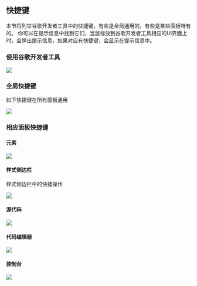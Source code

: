 ## 快捷键
本节将列举谷歌开发者工具中的快捷键，有些是全局通用的，有些是某些面板特有的。
你可以在提示信息中找到它们，当鼠标放到谷歌开发者工具相应的UI界面上时，会弹出提示信息，如果对应有快捷键，会显示在提示信息中。

### 使用谷歌开发者工具

![](http://i1.piimg.com/582863/db9d1e23da777711.png)

### 全局快捷键
如下快捷键在所有面板通用

![](http://i1.piimg.com/582863/89db15f955faba7e.png)

### 相应面板快捷键

#### 元素

![](http://p1.bpimg.com/582863/92f33a3aa18beb96.png)

#### 样式侧边栏
样式侧边栏中的快捷操作

![](http://i1.piimg.com/582863/c392cd011a9939d7.png)

#### 源代码

![](http://p1.bpimg.com/582863/1f651aea48da8a09.png)

#### 代码编辑器

![](http://p1.bpimg.com/582863/9b92a3607accf5b9.png)

#### 控制台

![](http://p1.bpimg.com/582863/daec1a3c4e70d2d6.png)

